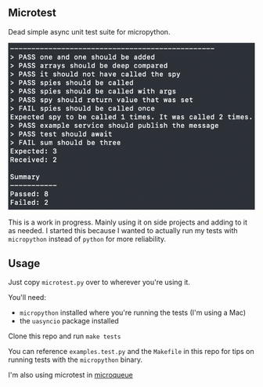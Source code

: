 ## Microtest

Dead simple async unit test suite for micropython.

![tests image](docs/tests.png)

This is a work in progress. Mainly using it on side projects and adding to it as needed.
I started this because I wanted to actually run my tests with `micropython` instead
of `python` for more reliability.

## Usage
Just copy `microtest.py` over to wherever you're using it.

You'll need:
- `micropython` installed where you're running the tests (I'm using a Mac)
- the `uasyncio` package installed

Clone this repo and run `make tests`

You can reference `examples.test.py` and the `Makefile` in this repo for tips on
running tests with the `micropython` binary.

I'm also using microtest in [microqueue](https://github.com/rogisolorzano/microqueue)
